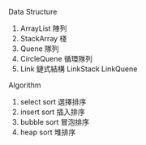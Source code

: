 Data Structure

1. ArrayList
陣列
2. StackArray
棧
3. Quene
隊列
4. CircleQuene
循環隊列
5. Link 鏈式結構
LinkStack
LinkQuene

Algorithm
1. select sort
選擇排序
2. insert sort
插入排序
3. bubble sort
冒泡排序
4. heap sort
堆排序
